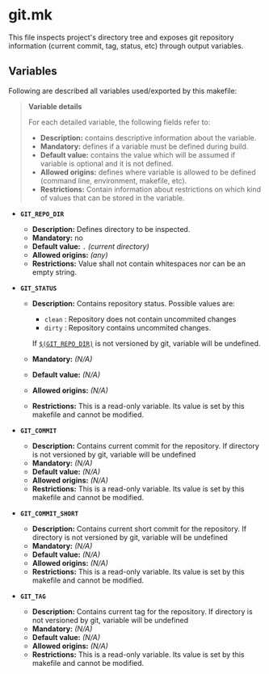 # git.mk

This file inspects project's directory tree and exposes git repository information (current commit, tag, status, etc) through output variables.

## Variables

Following are described all variables used/exported by this makefile:

> **Variable details**
>
> For each detailed variable, the following fields refer to:
>
> * **Description:** contains descriptive information about the variable.
> * **Mandatory:** defines if a variable must be defined during build.
> * **Default value:** contains the value which will be assumed if variable is optional and it is not defined.
> * **Allowed origins:** defines where variable is allowed to be defined (command line, environment, makefile, etc).
> * **Restrictions:** Contain information about restrictions on which kind of values that can be stored in the variable.

<a name="GIT_REPO_DIR"></a>
* **`GIT_REPO_DIR`**

  * **Description:** Defines directory to be inspected.
  * **Mandatory:** no
  * **Default value:** `.` _(current directory)_
  * **Allowed origins:** _(any)_
  * **Restrictions:** Value shall not contain whitespaces nor can be an empty string.

<a name="GIT_STATUS"></a>
* **`GIT_STATUS`**

  * **Description:** Contains repository status. Possible values are:

    * `clean` : Repository does not contain uncommited changes
    * `dirty` : Repository contains uncommited changes.

    If [`$(GIT_REPO_DIR)`](#GIT_REPO_DIR) is not versioned by git, variable will be undefined.

  * **Mandatory:** _(N/A)_
  * **Default value:** _(N/A)_
  * **Allowed origins:** _(N/A)_
  * **Restrictions:** This is a read-only variable. Its value is set by this makefile and cannot be modified.

<a name="GIT_COMMIT"></a>
* **`GIT_COMMIT`**

  * **Description:** Contains current commit for the repository. If directory is not versioned by git, variable will be undefined
  * **Mandatory:** _(N/A)_
  * **Default value:** _(N/A)_
  * **Allowed origins:** _(N/A)_
  * **Restrictions:** This is a read-only variable. Its value is set by this makefile and cannot be modified.

<a name="GIT_COMMIT_SHORT"></a>
* **`GIT_COMMIT_SHORT`**

  * **Description:** Contains current short commit for the repository. If directory is not versioned by git, variable will be undefined
  * **Mandatory:** _(N/A)_
  * **Default value:** _(N/A)_
  * **Allowed origins:** _(N/A)_
  * **Restrictions:** This is a read-only variable. Its value is set by this makefile and cannot be modified.

<a name="GIT_TAG"></a>
* **`GIT_TAG`**

  * **Description:** Contains current tag for the repository. If directory is not versioned by git, variable will be undefined
  * **Mandatory:** _(N/A)_
  * **Default value:** _(N/A)_
  * **Allowed origins:** _(N/A)_
  * **Restrictions:** This is a read-only variable. Its value is set by this makefile and cannot be modified.
